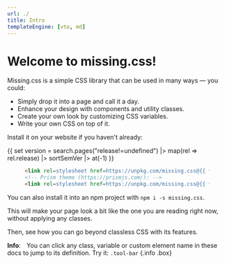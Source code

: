 ```yaml
---
url: ./
title: Intro
templateEngine: [vto, md]
---
```


# Welcome to missing.css!

Missing.css is a simple CSS library that can be used in many ways — you could:

 - Simply drop it into a page and call it a day.
 - Enhance your design with components and utility classes.
 - Create your own look by customizing CSS variables.
 - Write your own CSS on top of it.

Install it on your website if you haven't already:

{{ set version = search.pages("release!=undefined") |>
   map(rel => rel.release) |> sortSemVer |> at(-1) }}

<figure>

  ~~~ html
  <link rel=stylesheet href=https://unpkg.com/missing.css@{{ version }}>
  <!-- Prism theme (https://prismjs.com/): -->
  <link rel=stylesheet href=https://unpkg.com/missing.css@{{ version }}/dist/missing-prism.min.css>
  ~~~

</figure>

You can also install it into an npm project with `npm i -s missing.css`.

This will make your page look a bit like the one you are reading right now, without applying any classes.

Then, see how you can go beyond classless CSS with its features.

**Info**:&emsp;You can click any class, variable or custom element name in these docs to jump to its definition.
Try it: `.tool-bar` {.info .box}
